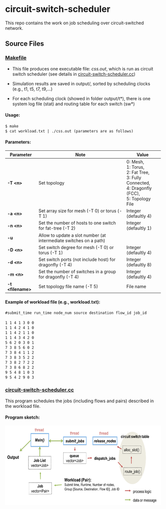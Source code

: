 # circuit-switch-scheduler
This repo contains the work on job scheduling over circuit-switched network.
## Source Files
### [Makefile](Makefile)
* This file produces one executable file:
*css.out*, which is run as circuit switch scheduler (see details in [circuit-switch-scheduler.cc](circuit-switch-scheduler.cc))

* Simulation results are saved in output/, sorted by scheduling clocks (e.g., t1, t5, t7, t9,...)

* For each scheduling clock (showed in folder output/t*), there is one system log file (stat) and routing table for each switch (sw*)

#### Usage: 
```shell
$ make
$ cat workload.txt | ./css.out (parameters are as follows)
```

#### Parameters:

| Parameter | Note | Value |
| --- | --- | --- |
| **-T \<n\>** | Set topology | 0: Mesh, <br> 1: Torus, <br> 2: Fat Tree, <br> 3: Fully Connected, <br> 4: Dragonfly (FCC), <br> 5: Topology File |
| **-a \<n\>** | Set array size for mesh (-T 0) or torus (-T 1) | Integer <br> (defaultly 4) |
| **-n \<n\>** | Set the number of hosts to one switch for fat-tree (-T 2) | Integer <br> (defaultly 1) |
| **-u** | Allow to update a slot number (at intermediate switches on a path) |  |
| **-D \<n\>** | Set switch degree for mesh (-T 0) or torus (-T 1) | Integer <br> (defaultly 4) |
| **-d \<n\>** | Set switch ports (not include host) for dragonfly (-T 4) | Integer <br> (defaultly 8) |
| **-m \<n\>** | Set the number of switches in a group for dragonfly (-T 4) | Integer <br> (defaultly 4) |
| **-t \<filename\>** | Set topology file name (-T 5) | File name |

#### Example of workload file (e.g., workload.txt):

    #submit_time run_time node_num source destination flow_id job_id

    1 1 4 1 3 0 0
    1 1 4 2 4 1 0
    1 1 4 2 1 1 0
    1 1 4 3 4 2 0
    5 6 2 0 3 0 1
    7 3 8 5 6 0 2
    7 3 8 4 1 1 2
    7 3 8 3 5 2 2
    7 3 8 2 7 2 2
    7 3 8 6 8 2 2
    9 5 4 8 1 0 3
    9 5 4 2 9 0 3

### [circuit-switch-scheduler.cc](circuit-switch-scheduler.cc)
This program schedules the jobs (including flows and pairs) described in the workload file.

#### Program sketch:

<div align=center>
<img src="fig/css.png" width=512 height=256 />
</div>
